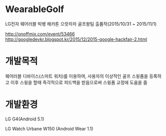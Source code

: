 # WearableGolf
LG전자 웨어러블 빅뱅 해카톤 으랏차차 골프왕팀 출품작(2015/10/31 ~ 2015/11/1)

http://onoffmix.com/event/53466
http://googledevkr.blogspot.kr/2015/12/2015-google-hackfair-2.html

# 개발목적
웨어러블 디바이스(스마트 워치)를 이용하여, 사용자의 이상적인 골프 스윙폼을 등록하고 이후 스윙을 할때 즉각적으로 피드백을 받음으로써 스윙폼 교정에 도움을 줌

# 개발환경
LG G4(Android 5.1)

LG Watch Urbane W150 (Android Wear 1.1)
